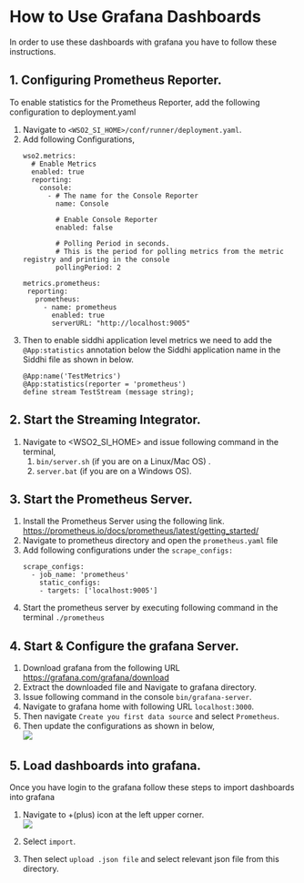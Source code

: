# How to Use Grafana Dashboards

In order to use these dashboards with grafana you have to follow these instructions.

## 1. Configuring Prometheus Reporter.  
To enable statistics for the Prometheus Reporter, add the following configuration to deployment.yaml
1. Navigate to `<WSO2_SI_HOME>/conf/runner/deployment.yaml`.
2. Add following Configurations,
    ````
    wso2.metrics:
      # Enable Metrics
      enabled: true
      reporting:
        console:
          - # The name for the Console Reporter
            name: Console
    
            # Enable Console Reporter
            enabled: false
    
            # Polling Period in seconds.
            # This is the period for polling metrics from the metric registry and printing in the console
            pollingPeriod: 2
    
    metrics.prometheus:
     reporting:
       prometheus:
         - name: prometheus
           enabled: true
           serverURL: "http://localhost:9005"
    ````    
3. Then to enable siddhi application level metrics we need to add the `@App:statistics` annotation below 
the Siddhi application name in the Siddhi file as shown in below.
    ````
   @App:name('TestMetrics')
   @App:statistics(reporter = 'prometheus')
   define stream TestStream (message string);
   ````


## 2. Start the Streaming Integrator.
1. Navigate to <WSO2_SI_HOME> and issue following command in the terminal,
    1. `bin/server.sh` (if you are on a Linux/Mac OS) .
    2. `server.bat` (if you are on a Windows OS).

## 3. Start the Prometheus Server.
1. Install the Prometheus Server using the following link.
   https://prometheus.io/docs/prometheus/latest/getting_started/
2. Navigate to prometheus directory and open the `prometheus.yaml` file  
3. Add following configurations under the `scrape_configs:`  
    ````
    scrape_configs:
      - job_name: 'prometheus'
        static_configs:
        - targets: ['localhost:9005']
    ````  
4. Start the prometheus server by executing following command in the terminal `./prometheus`

## 4. Start & Configure the grafana Server.
1. Download grafana from the following URL  https://grafana.com/grafana/download  
2. Extract the downloaded file and Navigate to grafana directory.  
3. Issue following command in the console `bin/grafana-server`.  
4. Navigate to grafana home with following URL `localhost:3000`.
5. Then navigate `Create you first data source` and select `Prometheus`.
6. Then update the configurations as shown in below,    
![](./image-2.jpg)


## 5. Load dashboards into grafana.
Once you have login to the grafana follow these steps to import dashboards into grafana

1. Navigate to +(plus) icon at the left upper corner.  
![](./image-1.png)

2. Select `import`.  
3. Then select `upload .json file` and select relevant json file from this directory.

